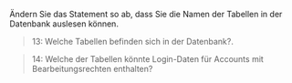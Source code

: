 Ändern Sie das Statement so ab, dass Sie die Namen der Tabellen in der Datenbank auslesen können.

>13: Welche Tabellen befinden sich in der Datenbank?.

>14: Welche der Tabellen könnte Login-Daten für Accounts mit Bearbeitungsrechten enthalten?